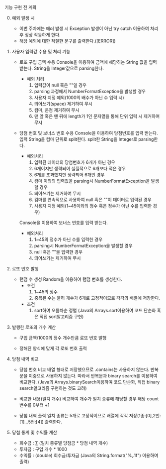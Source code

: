 기능 구현 전 계획

0. 예외 발생 시
    + 이번 주차에는 에러 발생 시 Exception 발생이 아닌 try catch 이용하여 처리 후 정상 작동하게 한다.
    + 해당 예외에 대한 적절한 문구를 출력한다.([ERROR])

1. 사용자 입력값 수용 및 처리 기능
    + 로또 구입 금액 수용
        Console을 이용하여 금액에 해당하는 String 값을 입력 받는다.
        String을 Integer값으로 parsing한다.
        - 예외 처리
            1) 입력값이 null 혹은 ""일 경우
            2) parsing 과정에서 NumberFormatException을 발생할 경우
            3) 사용자 지정 예외(1000의 배수가 아닌 수 입력 시)
            4) 띄어쓰기(space) 제거하여 무시
            5) 컴마, 온점 제거하여 무시
            6) 맨 앞 혹은 맨 뒤에 length가 1인 문자열을 통해 단위 입력 시 제거하여 무시

    + 당첨 번호 및 보너스 번호 수용
        Console을 이용하여 당첨번호를 입력 받는다.
        입력 String을 컴마 단위로 split한다.
        split한 String을 Integer로 parsing한다.
        - 예외처리
            1) 입력된 데이터의 당첨번호가 6개가 아닌 경우
            2) 6개이지만 생략되어 실질적으로 6개보다 적은 경우
            3) 6개를 초과했지만 생략되어 6개인 경우
            4) 컴마 이외의 입력값을 parsing시 NumberFormatException을 발생할 경우
            5) 띄어쓰기는 제거하여 무시
            6) 컴마를 연속적으로 사용하여 null 혹은 ""이 데이터로 입력된 경우
            7) 사용자 지정 예외(1~45이외의 정수 혹은 정수가 아닌 수를 입력한 경우)

        Console을 이용하여 보너스 번호를 입력 받는다.
        - 예외처리
            1) 1~45의 정수가 아닌 수를 입력한 경우
            2) parsing시 NumberFormatException을 발생할 경우
            3) null 혹은 ""을 입력한 경우
            4) 띄어쓰기는 제거하여 무시

2. 로또 번호 발행
    + 랜덤 수 생성
        Random을 이용하여 램덤 번호를 생성한다.
        - 조건
            1) 1~45의 정수
            2) 중복된 수는 불허
        개수가 6개로 고정적이므로 각각의 배열에 저장한다.
        - 조건
            1) sort하여 오름차순 정렬 (Java의 Arrays.sort이용하여 코드 단순화 혹은 직접 sort알고리즘 구현)

3. 발행한 로또의 개수 계산
    + 구입 금액/1000의 정수
        개수만큼 로또 번호 발행
    
    + 정해진 양식에 맞게 각 로또 번호 출력

4. 당첨 내역 비교
    + 당첨 번호 비교
        배열 형태로 저장했으므로 .contains는 사용하지 않는다.
        반복문을 이중으로 사용하지 않는다.
        따라서 반복문과 binary search를 이용하여 비교한다.
        (Java의 Arrays.binarySearch이용하여 코드 단순화, 직접 binary search알고리즘 구현하는 것도 고려)

    + 비교한 내용(일치 개수)
        비교하여 개수가 일치 종류에 해당할 경우 해당 count 변수를 0부터 +1
        
    + 당첨 내역 출력
        일치 종류는 5개로 고정적이므로 배열에 각각 저장(1종:[0],2번:[1]...5번:[4])
        출력한다.

5. 당첨 통계 및 수익률 계산
    + 회수금 : ∑ (일치 종류별 당첨금 * 당첨 내역 개수)
    + 투자금 : 구입 개수 * 1000
    + 수익률 : (double) 회수금/투자금 (Java의 String.format("%,.1f") 이용하여 출력)

